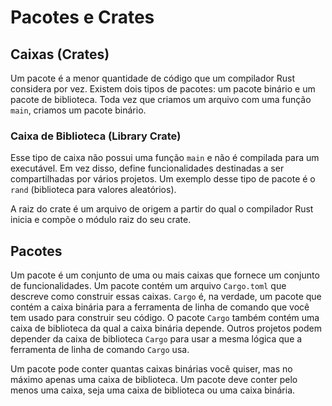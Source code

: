 # Pacotes e Crates

## Caixas (Crates)

Um pacote é a menor quantidade de código que um compilador Rust considera por vez. Existem dois tipos de pacotes: um pacote binário e um pacote de biblioteca. Toda vez que criamos um arquivo com uma função `main`, criamos um pacote binário.

### Caixa de Biblioteca (Library Crate)

Esse tipo de caixa não possui uma função `main` e não é compilada para um executável. Em vez disso, define funcionalidades destinadas a ser compartilhadas por vários projetos. Um exemplo desse tipo de pacote é o `rand` (biblioteca para valores aleatórios).

A raiz do crate é um arquivo de origem a partir do qual o compilador Rust inicia e compõe o módulo raiz do seu crate.

## Pacotes

Um pacote é um conjunto de uma ou mais caixas que fornece um conjunto de funcionalidades. Um pacote contém um arquivo `Cargo.toml` que descreve como construir essas caixas. `Cargo` é, na verdade, um pacote que contém a caixa binária para a ferramenta de linha de comando que você tem usado para construir seu código. O pacote `Cargo` também contém uma caixa de biblioteca da qual a caixa binária depende. Outros projetos podem depender da caixa de biblioteca `Cargo` para usar a mesma lógica que a ferramenta de linha de comando `Cargo` usa.

Um pacote pode conter quantas caixas binárias você quiser, mas no máximo apenas uma caixa de biblioteca. Um pacote deve conter pelo menos uma caixa, seja uma caixa de biblioteca ou uma caixa binária.
